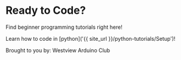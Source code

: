 # Ready to Code?

Find beginner programming tutorials right here! 

Learn how to code in [python]('{{ site_url }}/python-tutorials/Setup')!

Brought to you by: Westview Arduino Club


